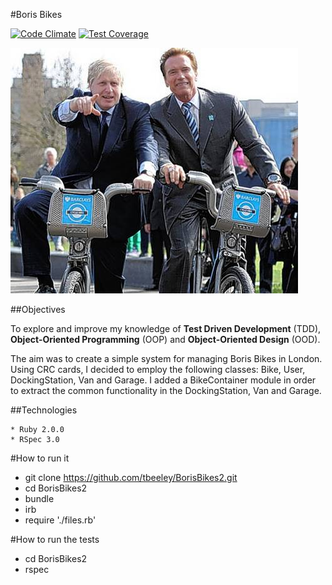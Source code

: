 #Boris Bikes

[![Code Climate](https://codeclimate.com/repos/541bfd0a6956806f6500a2cb/badges/1a49138dd7b8480d8ec7/gpa.svg)](https://codeclimate.com/repos/541bfd0a6956806f6500a2cb/feed)  [![Test Coverage](https://codeclimate.com/repos/541bfd0a6956806f6500a2cb/badges/1a49138dd7b8480d8ec7/coverage.svg)](https://codeclimate.com/repos/541bfd0a6956806f6500a2cb/feed)

![Picture](./assets/arnie_and_boris.png)

##Objectives

To explore and improve my knowledge of **Test Driven Development** (TDD), **Object-Oriented Programming** (OOP) and **Object-Oriented Design** (OOD).

The aim was to create a simple system for managing Boris Bikes in London. Using CRC cards, I decided to employ the following classes: Bike, User, DockingStation, Van and Garage. I added a BikeContainer module in order to extract the common functionality in the DockingStation, Van and Garage. 

##Technologies

    * Ruby 2.0.0
    * RSpec 3.0

#How to run it

- git clone https://github.com/tbeeley/BorisBikes2.git
- cd BorisBikes2
- bundle
- irb
- require './files.rb'

#How to run the tests

- cd BorisBikes2
- rspec



